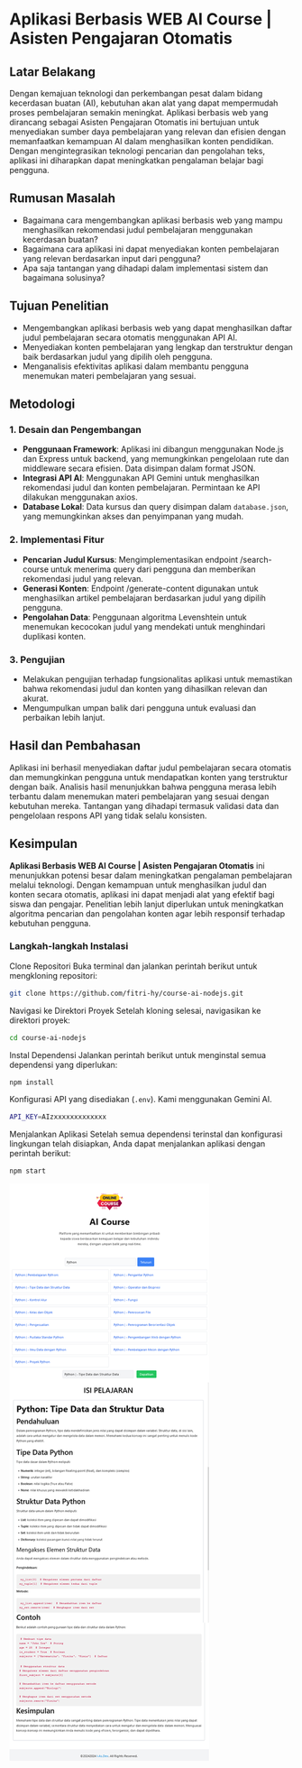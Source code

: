 # Aplikasi Berbasis WEB AI Course | Asisten Pengajaran Otomatis

## Latar Belakang

Dengan kemajuan teknologi dan perkembangan pesat dalam bidang kecerdasan buatan (AI), kebutuhan akan alat yang dapat mempermudah proses pembelajaran semakin meningkat. Aplikasi berbasis web yang dirancang sebagai Asisten Pengajaran Otomatis ini bertujuan untuk menyediakan sumber daya pembelajaran yang relevan dan efisien dengan memanfaatkan kemampuan AI dalam menghasilkan konten pendidikan. Dengan mengintegrasikan teknologi pencarian dan pengolahan teks, aplikasi ini diharapkan dapat meningkatkan pengalaman belajar bagi pengguna.

## Rumusan Masalah

- Bagaimana cara mengembangkan aplikasi berbasis web yang mampu menghasilkan rekomendasi judul pembelajaran menggunakan kecerdasan buatan?
- Bagaimana cara aplikasi ini dapat menyediakan konten pembelajaran yang relevan berdasarkan input dari pengguna?
- Apa saja tantangan yang dihadapi dalam implementasi sistem dan bagaimana solusinya?

## Tujuan Penelitian

- Mengembangkan aplikasi berbasis web yang dapat menghasilkan daftar judul pembelajaran secara otomatis menggunakan API AI.
- Menyediakan konten pembelajaran yang lengkap dan terstruktur dengan baik berdasarkan judul yang dipilih oleh pengguna.
- Menganalisis efektivitas aplikasi dalam membantu pengguna menemukan materi pembelajaran yang sesuai.

## Metodologi

### 1. Desain dan Pengembangan

- **Penggunaan Framework**: Aplikasi ini dibangun menggunakan Node.js dan Express untuk backend, yang memungkinkan pengelolaan rute dan middleware secara efisien. Data disimpan dalam format JSON.
- **Integrasi API AI**: Menggunakan API Gemini untuk menghasilkan rekomendasi judul dan konten pembelajaran. Permintaan ke API dilakukan menggunakan axios.
- **Database Lokal**: Data kursus dan query disimpan dalam `database.json`, yang memungkinkan akses dan penyimpanan yang mudah.

### 2. Implementasi Fitur

- **Pencarian Judul Kursus**: Mengimplementasikan endpoint /search-course untuk menerima query dari pengguna dan memberikan rekomendasi judul yang relevan.
- **Generasi Konten**: Endpoint /generate-content digunakan untuk menghasilkan artikel pembelajaran berdasarkan judul yang dipilih pengguna.
- **Pengolahan Data**: Penggunaan algoritma Levenshtein untuk menemukan kecocokan judul yang mendekati untuk menghindari duplikasi konten.

### 3. Pengujian

- Melakukan pengujian terhadap fungsionalitas aplikasi untuk memastikan bahwa rekomendasi judul dan konten yang dihasilkan relevan dan akurat.
- Mengumpulkan umpan balik dari pengguna untuk evaluasi dan perbaikan lebih lanjut.

## Hasil dan Pembahasan

Aplikasi ini berhasil menyediakan daftar judul pembelajaran secara otomatis dan memungkinkan pengguna untuk mendapatkan konten yang terstruktur dengan baik. Analisis hasil menunjukkan bahwa pengguna merasa lebih terbantu dalam menemukan materi pembelajaran yang sesuai dengan kebutuhan mereka. Tantangan yang dihadapi termasuk validasi data dan pengelolaan respons API yang tidak selalu konsisten.

## Kesimpulan

**Aplikasi Berbasis WEB AI Course | Asisten Pengajaran Otomatis** ini menunjukkan potensi besar dalam meningkatkan pengalaman pembelajaran melalui teknologi. Dengan kemampuan untuk menghasilkan judul dan konten secara otomatis, aplikasi ini dapat menjadi alat yang efektif bagi siswa dan pengajar. Penelitian lebih lanjut diperlukan untuk meningkatkan algoritma pencarian dan pengolahan konten agar lebih responsif terhadap kebutuhan pengguna.

### Langkah-langkah Instalasi

Clone Repositori Buka terminal dan jalankan perintah berikut untuk mengkloning repositori:

```bash
git clone https://github.com/fitri-hy/course-ai-nodejs.git
```

Navigasi ke Direktori Proyek Setelah kloning selesai, navigasikan ke direktori proyek:

```bash
cd course-ai-nodejs
```

Instal Dependensi Jalankan perintah berikut untuk menginstal semua dependensi yang diperlukan:

```bash
npm install
```

Konfigurasi API yang disediakan (`.env`). Kami menggunakan Gemini AI.

```bash
API_KEY=AIzxxxxxxxxxxxxx
```

Menjalankan Aplikasi Setelah semua dependensi terinstal dan konfigurasi lingkungan telah disiapkan, Anda dapat menjalankan aplikasi dengan perintah berikut:

```bash
npm start
```

<img src="./public/ss1.png"/>